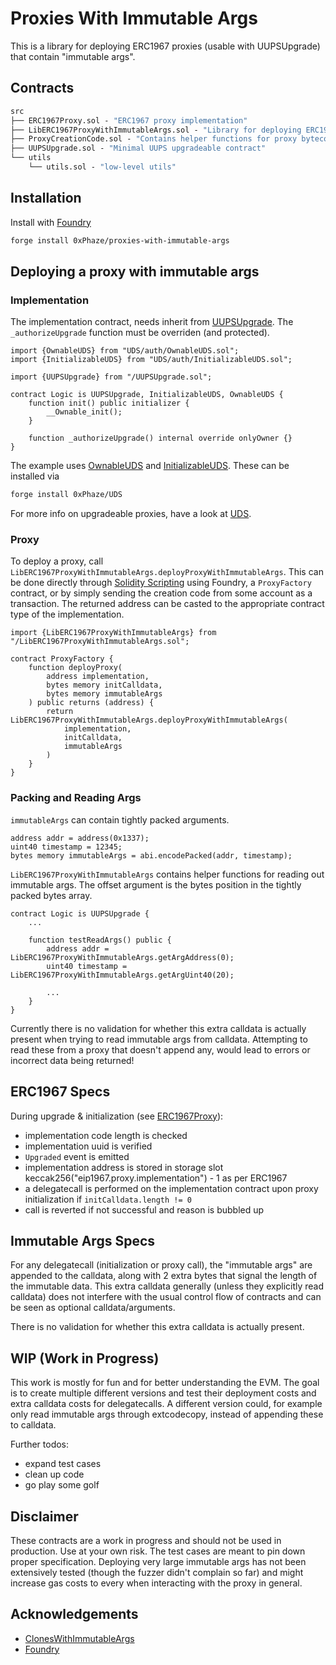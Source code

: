# Proxies With Immutable Args

This is a library for deploying ERC1967 proxies (usable with UUPSUpgrade)
that contain "immutable args".

## Contracts

```ml
src
├── ERC1967Proxy.sol - "ERC1967 proxy implementation"
├── LibERC1967ProxyWithImmutableArgs.sol - "Library for deploying ERC1967 proxy implementation with immutable args"
├── ProxyCreationCode.sol - "Contains helper functions for proxy bytecode creation"
├── UUPSUpgrade.sol - "Minimal UUPS upgradeable contract"
└── utils
    └── utils.sol - "low-level utils"
```

## Installation

Install with [Foundry](https://github.com/foundry-rs/foundry)
```sh
forge install 0xPhaze/proxies-with-immutable-args
```

## Deploying a proxy with immutable args

### Implementation

The implementation contract, needs inherit from [UUPSUpgrade](./src/UUPSUpgrade.sol).
The `_authorizeUpgrade` function must be overriden (and protected).

```solidity
import {OwnableUDS} from "UDS/auth/OwnableUDS.sol";
import {InitializableUDS} from "UDS/auth/InitializableUDS.sol";

import {UUPSUpgrade} from "/UUPSUpgrade.sol";

contract Logic is UUPSUpgrade, InitializableUDS, OwnableUDS {
    function init() public initializer {
        __Ownable_init();
    }

    function _authorizeUpgrade() internal override onlyOwner {}
}
```

The example uses [OwnableUDS](https://github.com/0xPhaze/UDS/blob/master/src/auth/OwnableUDS.sol) and [InitializableUDS](https://github.com/0xPhaze/UDS/blob/master/src/auth/InitializableUDS.sol).
These can be installed via
```sh
forge install 0xPhaze/UDS
```
For more info on upgradeable proxies, have a look at [UDS](https://github.com/0xPhaze/UDS).

### Proxy

To deploy a proxy, call `LibERC1967ProxyWithImmutableArgs.deployProxyWithImmutableArgs`. This can be done directly through [Solidity Scripting](https://book.getfoundry.sh/tutorials/solidity-scripting) using Foundry,
a `ProxyFactory` contract, or by simply sending the creation code from some account
as a transaction.
The returned address can be casted to the appropriate contract type of the implementation.

```solidity
import {LibERC1967ProxyWithImmutableArgs} from "/LibERC1967ProxyWithImmutableArgs.sol";

contract ProxyFactory {
    function deployProxy(
        address implementation, 
        bytes memory initCalldata, 
        bytes memory immutableArgs
    ) public returns (address) {
        return LibERC1967ProxyWithImmutableArgs.deployProxyWithImmutableArgs(
            implementation,
            initCalldata,
            immutableArgs
        )
    }
}
```

### Packing and Reading Args

`immutableArgs` can contain tightly packed arguments.

```solidity
address addr = address(0x1337);
uint40 timestamp = 12345;
bytes memory immutableArgs = abi.encodePacked(addr, timestamp);
```

`LibERC1967ProxyWithImmutableArgs` contains helper functions for reading out immutable args.
The offset argument is the bytes position in the tightly packed bytes array.

```solidity
contract Logic is UUPSUpgrade {
    ...

    function testReadArgs() public {
        address addr = LibERC1967ProxyWithImmutableArgs.getArgAddress(0);
        uint40 timestamp = LibERC1967ProxyWithImmutableArgs.getArgUint40(20);

        ...
    }
}
```

Currently there is no validation for whether this extra calldata is actually present
when trying to read immutable args from calldata. 
Attempting to read these from a proxy that doesn't append any, would lead to errors
or incorrect data being returned!


## ERC1967 Specs

During upgrade & initialization (see [ERC1967Proxy](./src/ERC1967Proxy.sol)):
- implementation code length is checked
- implementation uuid is verified
- `Upgraded` event is emitted
- implementation address is stored in storage slot keccak256("eip1967.proxy.implementation") - 1 as per ERC1967
- a delegatecall is performed on the implementation contract upon proxy initialization if `initCalldata.length != 0`
- call is reverted if not successful and reason is bubbled up

## Immutable Args Specs

For any delegatecall (initialization or proxy call), the "immutable args" are appended to
the calldata, along with 2 extra bytes that signal the length of the immutable data. 
This extra calldata generally (unless they explicitly read calldata) does not interfere with the usual control flow of 
contracts and can be seen as optional calldata/arguments. 

There is no validation for whether this extra calldata is actually present.

## WIP (Work in Progress)

This work is mostly for fun and for better understanding the EVM.
The goal is to create multiple different versions and test their deployment costs 
and extra calldata costs for delegatecalls. 
A different version could, for example only read immutable args
through extcodecopy, instead of appending these to calldata.

Further todos:
- expand test cases
- clean up code
- go play some golf

## Disclaimer

These contracts are a work in progress and should not be used in production. Use at your own risk.
The test cases are meant to pin down proper specification.
Deploying very large immutable args has not been extensively tested 
(though the fuzzer didn't complain so far) and might increase gas costs to every when interacting with the proxy in general.

## Acknowledgements
- [ClonesWithImmutableArgs](https://github.com/wighawag/clones-with-immutable-args)
- [Foundry](https://github.com/foundry-rs/foundry)